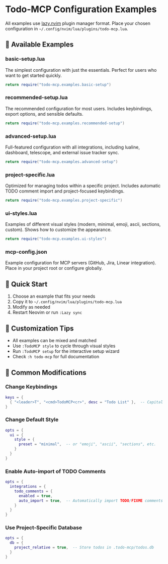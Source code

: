 # Todo-MCP Configuration Examples

All examples use [lazy.nvim](https://github.com/folke/lazy.nvim) plugin manager format. Place your chosen configuration in `~/.config/nvim/lua/plugins/todo-mcp.lua`.

## 📁 Available Examples

### basic-setup.lua
The simplest configuration with just the essentials. Perfect for users who want to get started quickly.

```lua
return require("todo-mcp.examples.basic-setup")
```

### recommended-setup.lua
The recommended configuration for most users. Includes keybindings, export options, and sensible defaults.

```lua
return require("todo-mcp.examples.recommended-setup")
```

### advanced-setup.lua
Full-featured configuration with all integrations, including lualine, dashboard, telescope, and external issue tracker sync.

```lua
return require("todo-mcp.examples.advanced-setup")
```

### project-specific.lua
Optimized for managing todos within a specific project. Includes automatic TODO comment import and project-focused keybindings.

```lua
return require("todo-mcp.examples.project-specific")
```

### ui-styles.lua
Examples of different visual styles (modern, minimal, emoji, ascii, sections, custom). Shows how to customize the appearance.

```lua
return require("todo-mcp.examples.ui-styles")
```

### mcp-config.json
Example configuration for MCP servers (GitHub, Jira, Linear integration). Place in your project root or configure globally.

## 🚀 Quick Start

1. Choose an example that fits your needs
2. Copy it to `~/.config/nvim/lua/plugins/todo-mcp.lua`
3. Modify as needed
4. Restart Neovim or run `:Lazy sync`

## 🎨 Customization Tips

- All examples can be mixed and matched
- Use `:TodoMCP style` to cycle through visual styles
- Run `:TodoMCP setup` for the interactive setup wizard
- Check `:h todo-mcp` for full documentation

## 🔧 Common Modifications

### Change Keybindings
```lua
keys = {
  { "<leader>T", "<cmd>TodoMCP<cr>", desc = "Todo List" },  -- Capital T instead
}
```

### Change Default Style
```lua
opts = {
  ui = {
    style = {
      preset = "minimal",  -- or "emoji", "ascii", "sections", etc.
    }
  }
}
```

### Enable Auto-import of TODO Comments
```lua
opts = {
  integrations = {
    todo_comments = {
      enabled = true,
      auto_import = true,  -- Automatically import TODO/FIXME comments
    }
  }
}
```

### Use Project-Specific Database
```lua
opts = {
  db = {
    project_relative = true,  -- Store todos in .todo-mcp/todos.db
  }
}
```